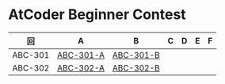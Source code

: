 # AtCoder Beginner Contest

| 回 | A | B | C | D | E | F |
|:---:|:---:|:---:|:---:|:---:|:---:|:---:|
| ABC-301 | [ABC-301-A](ABC-301-A.py) | [ABC-301-B](ABC-301-B.py) |  |  |  |  |
| ABC-302 | [ABC-302-A](ABC-302-A.py) | [ABC-302-B](ABC-302-B.py) |  |  |  |  |

